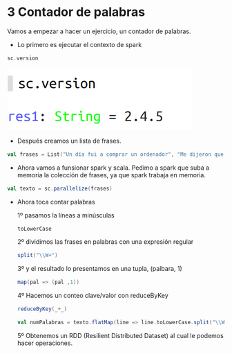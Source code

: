 # 3 Contador de palabras


Vamos a empezar a hacer un ejercicio, un contador de palabras.

- Lo primero es ejecutar el contexto de spark
~~~scala
sc.version
~~~
![spark](./images/001.png)

- Después creamos un lista de frases.

~~~scala
val frases = List("Un día fui a comprar un ordenador", "Me dijeron que el mejor es el mac", "pero también me dijeron que es el más caro", "Al final decicí por comprarme el mac", "pagué el precio y ahora estoy muy contento")
~~~

- Ahora vamos a funsionar spark y scala. 
Pedimo a spark que suba a memoria la colección de frases, ya que spark trabaja en memoria.

~~~scala
val texto = sc.parallelize(frases)
~~~

- Ahora toca contar palabras
    
    1º  pasamos la líneas a minúsculas
    ~~~scala
    toLowerCase
    ~~~
    2º dividimos las frases en palabras con una expresión regular
    ~~~scala
    split("\\W+")
    ~~~
    3º y el resultado lo presentamos en una tupla, (palbara, 1)
    ~~~scala
    map(pal => (pal ,1))
    ~~~
    4º Hacemos un conteo clave/valor con reduceByKey
    ~~~scala
    reduceByKey(_+_)
    ~~~

    ~~~scala
    val numPalabras = texto.flatMap(line => line.toLowerCase.split("\\W+")).map(pal => (pal ,1)).reduceByKey(_+_)
    ~~~
    5º Obtenemos un RDD (Resilient Distributed Dataset) al cual le podemos hacer operaciones.
    
